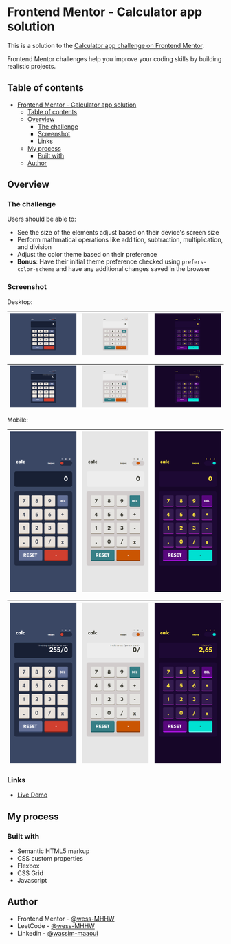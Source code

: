 # Frontend Mentor - Calculator app solution

This is a solution to the [Calculator app challenge on Frontend Mentor](https://www.frontendmentor.io/challenges/calculator-app-9lteq5N29).

Frontend Mentor challenges help you improve your coding skills by building realistic projects.

## Table of contents

- [Frontend Mentor - Calculator app solution](#frontend-mentor---calculator-app-solution)
  - [Table of contents](#table-of-contents)
  - [Overview](#overview)
    - [The challenge](#the-challenge)
    - [Screenshot](#screenshot)
    - [Links](#links)
  - [My process](#my-process)
    - [Built with](#built-with)
  - [Author](#author)

## Overview

### The challenge

Users should be able to:

- See the size of the elements adjust based on their device's screen size
- Perform mathmatical operations like addition, subtraction, multiplication, and division
- Adjust the color theme based on their preference
- **Bonus**: Have their initial theme preference checked using `prefers-color-scheme` and have any additional changes saved in the browser

### Screenshot

Desktop:

| ![1](./screenshots/calculator-app-desktop-1.png) | ![2](./screenshots/calculator-app-desktop-2.png) | ![3](./screenshots/calculator-app-desktop-3.png) |
| :-----------------------------------------------------: | :-----------------------------------------------------: | :-----------------------------------------------------: |

| ![4](./screenshots/calculator-app-desktop-4.png) | ![5](./screenshots/calculator-app-desktop-5.png) | ![6](./screenshots/calculator-app-desktop-6.png) |
|:-----------------------------------------------------: | :-----------------------------------------------------: | :-----------------------------------------------------: |

Mobile:

| ![1](./screenshots/calculator-app-mobile-1.png) | ![2](./screenshots/calculator-app-mobile-2.png) | ![3](./screenshots/calculator-app-mobile-3.png) |
| :-----------------------------------------------------: | :-----------------------------------------------------: | :-----------------------------------------------------: |

| ![4](./screenshots/calculator-app-mobile-4.png) | ![5](./screenshots/calculator-app-mobile-5.png) | ![6](./screenshots/calculator-app-mobile-6.png) |
|:-----------------------------------------------------: | :-----------------------------------------------------: | :-----------------------------------------------------: |

### Links

- [Live Demo](https://wess-mhhw.github.io/calculator-app/)

## My process

### Built with

- Semantic HTML5 markup
- CSS custom properties
- Flexbox
- CSS Grid
- Javascript

## Author

- Frontend Mentor - [@wess-MHHW](https://www.frontendmentor.io/profile/wess-MHHW)
- LeetCode - [@wess-MHHW](https://leetcode.com/wess-MHHW/)
- Linkedin - [@wassim-maaoui](https://www.linkedin.com/in/wassim-maaoui/)
